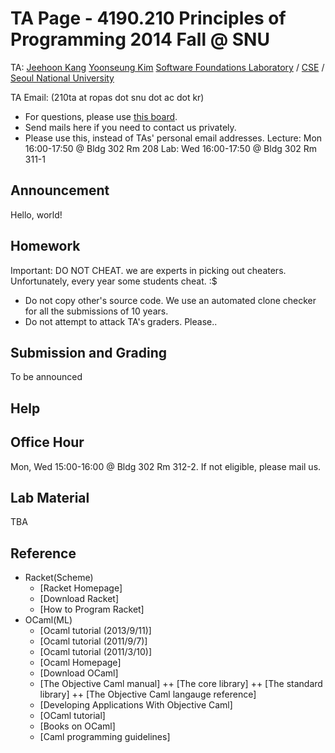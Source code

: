 # TA Page - 4190.210 Principles of Programming 2014 Fall @ SNU #

TA: [Jeehoon Kang](http://sf.snu.ac.kr/jeehoon.kang/)
    [Yoonseung Kim](http://ropas.snu.ac.kr/~yskim/)
    [Software Foundations Laboratory](http://sf.snu.ac.kr/) / [CSE](http://cse.snu.ac.kr) / [Seoul National University](http://www.snu.ac.kr)
    
TA Email: (210ta at ropas dot snu dot ac dot kr)
* For questions, please use [this board](https://ropas.snu.ac.kr/phpbb/viewforum.php?f=33).
* Send mails here if you need to contact us privately.
* Please use this, instead of TAs' personal email addresses.
Lecture: Mon 16:00-17:50 @ Bldg 302 Rm 208
Lab: Wed 16:00-17:50 @ Bldg 302 Rm 311-1

## Announcement ##

Hello, world!

## Homework ##

Important: DO NOT CHEAT. we are experts in picking out cheaters. Unfortunately, every year some students cheat. :$

* Do not copy other's source code. We use an automated clone checker for all the submissions of 10 years.
* Do not attempt to attack TA's graders. Please..


## Submission and Grading ##

To be announced

## Help ##

## Office Hour ##

Mon, Wed 15:00-16:00 @ Bldg 302 Rm 312-2. If not eligible, please mail us.

## Lab Material ##

TBA

## Reference ##

* Racket(Scheme)
  + [Racket Homepage]
  + [Download Racket]
  + [How to Program Racket]
* OCaml(ML)
  + [Ocaml tutorial (2013/9/11)]
  + [Ocaml tutorial (2011/9/7)]
  + [Ocaml tutorial (2011/3/10)]
  + [Ocaml Homepage]
  + [Download OCaml]
  + [The Objective Caml manual]
  ++ [The core library]
  ++ [The standard library]
  ++ [The Objective Caml langauge reference]
  + [Developing Applications With Objective Caml]
  + [OCaml tutorial]
  + [Books on OCaml]
  + [Caml programming guidelines]
